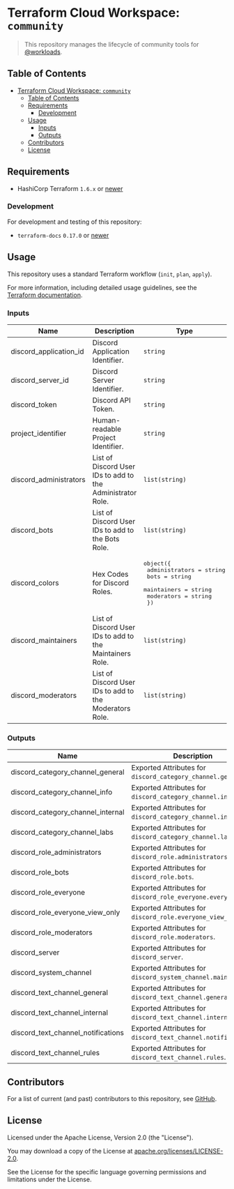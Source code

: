 # Terraform Cloud Workspace: `community`

> This repository manages the lifecycle of community tools for [@workloads](https://github.com/workloads).

## Table of Contents

<!-- TOC -->
* [Terraform Cloud Workspace: `community`](#terraform-cloud-workspace-community)
  * [Table of Contents](#table-of-contents)
  * [Requirements](#requirements)
    * [Development](#development)
  * [Usage](#usage)
    * [Inputs](#inputs)
    * [Outputs](#outputs)
  * [Contributors](#contributors)
  * [License](#license)
<!-- TOC -->

## Requirements

- HashiCorp Terraform `1.6.x` or [newer](https://developer.hashicorp.com/packer/downloads)

### Development

For development and testing of this repository:

- `terraform-docs` `0.17.0` or [newer](https://terraform-docs.io/user-guide/installation/)

## Usage

This repository uses a standard Terraform workflow (`init`, `plan`, `apply`).

For more information, including detailed usage guidelines, see the [Terraform documentation](https://developer.hashicorp.com/terraform/cli/commands).

<!-- BEGIN_TF_DOCS -->
### Inputs

| Name | Description | Type | Required |
|------|-------------|------|:--------:|
| discord_application_id | Discord Application Identifier. | `string` | yes |
| discord_server_id | Discord Server Identifier. | `string` | yes |
| discord_token | Discord API Token. | `string` | yes |
| project_identifier | Human-readable Project Identifier. | `string` | yes |
| discord_administrators | List of Discord User IDs to add to the Administrator Role. | `list(string)` | no |
| discord_bots | List of Discord User IDs to add to the Bots Role. | `list(string)` | no |
| discord_colors | Hex Codes for Discord Roles. | <pre>object({<br>    administrators = string<br>    bots           = string<br>    maintainers    = string<br>    moderators     = string<br>  })</pre> | no |
| discord_maintainers | List of Discord User IDs to add to the Maintainers Role. | `list(string)` | no |
| discord_moderators | List of Discord User IDs to add to the Moderators Role. | `list(string)` | no |

### Outputs

| Name | Description |
|------|-------------|
| discord_category_channel_general | Exported Attributes for `discord_category_channel.general`. |
| discord_category_channel_info | Exported Attributes for `discord_category_channel.info`. |
| discord_category_channel_internal | Exported Attributes for `discord_category_channel.internal`. |
| discord_category_channel_labs | Exported Attributes for `discord_category_channel.labs`. |
| discord_role_administrators | Exported Attributes for `discord_role.administrators`. |
| discord_role_bots | Exported Attributes for `discord_role.bots`. |
| discord_role_everyone | Exported Attributes for `discord_role_everyone.everyone`. |
| discord_role_everyone_view_only | Exported Attributes for `discord_role.everyone_view_only`. |
| discord_role_moderators | Exported Attributes for `discord_role.moderators`. |
| discord_server | Exported Attributes for `discord_server`. |
| discord_system_channel | Exported Attributes for `discord_system_channel.main`. |
| discord_text_channel_general | Exported Attributes for `discord_text_channel.general`. |
| discord_text_channel_internal | Exported Attributes for `discord_text_channel.internal`. |
| discord_text_channel_notifications | Exported Attributes for `discord_text_channel.notifications`. |
| discord_text_channel_rules | Exported Attributes for `discord_text_channel.rules`. |
<!-- END_TF_DOCS -->

## Contributors

For a list of current (and past) contributors to this repository, see [GitHub](https://github.com/workloads/community/graphs/contributors).

## License

Licensed under the Apache License, Version 2.0 (the "License").

You may download a copy of the License at [apache.org/licenses/LICENSE-2.0](http://www.apache.org/licenses/LICENSE-2.0).

See the License for the specific language governing permissions and limitations under the License.
